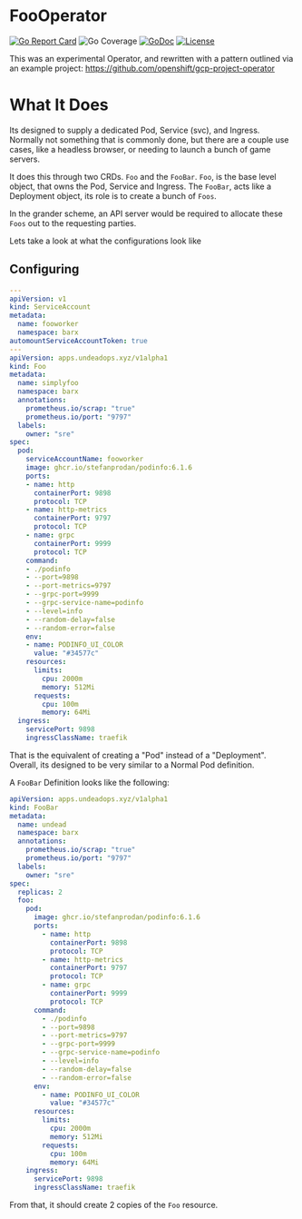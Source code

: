 # FooOperator

[![Go Report Card](https://goreportcard.com/badge/github.com/undeadops/fooOperator)](https://goreportcard.com/report/github.com/undeadops/fooOperator)
![Go Coverage](./coverage_badge.png)
[![GoDoc](https://godoc.org/github.com/undeadops/fooOperator?status.svg)](https://pkg.go.dev/mod/github.com/undeadops/fooOperator)
[![License](https://img.shields.io/:license-apache-blue.svg)](http://www.apache.org/licenses/LICENSE-2.0.html)

This was an experimental Operator, and rewritten with a pattern outlined via an example project: https://github.com/openshift/gcp-project-operator

# What It Does

Its designed to supply a dedicated Pod, Service (svc), and Ingress.  Normally not something that is commonly done, but there are a couple use cases, like a headless browser, or needing to launch a bunch of game servers.

It does this through two CRDs.  `Foo` and the `FooBar`.  `Foo`, is the base level object, that owns the Pod, Service and Ingress.  The `FooBar`, acts like a Deployment object, its role is to create a bunch of `Foos`.

In the grander scheme, an API server would be required to allocate these `Foos` out to the requesting parties.

Lets take a look at what the configurations look like

## Configuring

```yaml
---
apiVersion: v1
kind: ServiceAccount
metadata:
  name: fooworker
  namespace: barx
automountServiceAccountToken: true
---
apiVersion: apps.undeadops.xyz/v1alpha1
kind: Foo
metadata:
  name: simplyfoo
  namespace: barx
  annotations:
    prometheus.io/scrap: "true"
    prometheus.io/port: "9797"
  labels:
    owner: "sre"
spec:
  pod:
    serviceAccountName: fooworker
    image: ghcr.io/stefanprodan/podinfo:6.1.6
    ports:
    - name: http
      containerPort: 9898
      protocol: TCP
    - name: http-metrics
      containerPort: 9797
      protocol: TCP
    - name: grpc
      containerPort: 9999
      protocol: TCP
    command:
    - ./podinfo
    - --port=9898
    - --port-metrics=9797
    - --grpc-port=9999
    - --grpc-service-name=podinfo
    - --level=info
    - --random-delay=false
    - --random-error=false
    env:
    - name: PODINFO_UI_COLOR
      value: "#34577c"
    resources:
      limits:
        cpu: 2000m
        memory: 512Mi
      requests:
        cpu: 100m
        memory: 64Mi
  ingress:
    servicePort: 9898
    ingressClassName: traefik
```

That is the equivalent of creating a "Pod" instead of a "Deployment".  Overall, its designed to be very similar to a Normal Pod definition.

A `FooBar` Definition looks like the following:

```yaml
apiVersion: apps.undeadops.xyz/v1alpha1
kind: FooBar
metadata:
  name: undead
  namespace: barx
  annotations:
    prometheus.io/scrap: "true"
    prometheus.io/port: "9797"
  labels:
    owner: "sre"
spec:
  replicas: 2
  foo:
    pod:
      image: ghcr.io/stefanprodan/podinfo:6.1.6
      ports:
        - name: http
          containerPort: 9898
          protocol: TCP
        - name: http-metrics
          containerPort: 9797
          protocol: TCP
        - name: grpc
          containerPort: 9999
          protocol: TCP
      command:
        - ./podinfo
        - --port=9898
        - --port-metrics=9797
        - --grpc-port=9999
        - --grpc-service-name=podinfo
        - --level=info
        - --random-delay=false
        - --random-error=false
      env:
        - name: PODINFO_UI_COLOR
          value: "#34577c"
      resources:
        limits:
          cpu: 2000m
          memory: 512Mi
        requests:
          cpu: 100m
          memory: 64Mi
    ingress:
      servicePort: 9898
      ingressClassName: traefik
```

From that, it should create 2 copies of the `Foo` resource.


